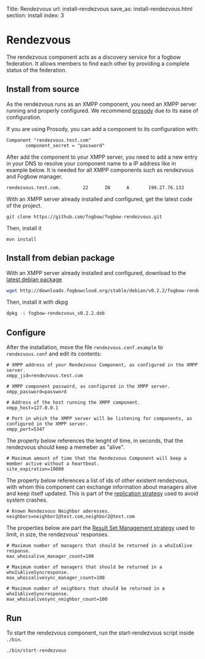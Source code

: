 Title: Rendezvous
url: install-rendezvous
save_as: install-rendezvous.html
section: install
index: 3

# Rendezvous

The rendezvous component acts as a discovery service for a fogbow federation. It allows members to find each other by providing a complete status of the federation.

## Install from source

As the rendezvous runs as an XMPP component, you need an XMPP server running and properly configured.
We recommend <a href="https://prosody.im/" target=_blank>prosody</a> due to its ease of configuration.

If you are using Prosody, you can add a component to its configuration with:
``` shell
Component "rendezvous.test.com"
       component_secret = "password"
```

After add the component to your XMPP server, you need to add a new entry in your DNS to resolve your component name to a IP address like in example below. It is needed for all XMPP components such as rendezvous and Fogbow manager.
``` shell
rendezvous.test.com.        22      IN      A       199.27.76.133
```

With an XMPP server already installed and configured, get the latest code of the project.
``` shell
git clone https://github.com/fogbow/fogbow-rendezvous.git
```
Then, install it
``` shell
mvn install
```

## Install from debian package
With an XMPP server already installed and configured, download to the <a href="http://downloads.fogbowcloud.org/stable/debian/v0.2.2/fogbow-rendezvous/fogbow-rendezvous_v0.2.2.deb" target=_blank>latest debian package</a>
```bash
wget http://downloads.fogbowcloud.org/stable/debian/v0.2.2/fogbow-rendezvous/fogbow-rendezvous_v0.2.2.deb
```

Then, install it with dkpg
```bash
dpkg -i fogbow-rendezvous_v0.2.2.deb 
```

## Configure
After the installation, move the file ```rendezvous.conf.example``` to ```rendezvous.conf``` and edit its contents:

``` shell
# XMPP address of your Rendezvous Component, as configured in the XMPP server.
xmpp_jid=rendezvous.test.com

# XMPP component password, as configured in the XMPP server.
xmpp_password=password

# Address of the host running the XMPP component.
xmpp_host=127.0.0.1

# Port in which the XMPP server will be listening for components, as configured in the XMPP server.
xmpp_port=5347
```
The property below references the lenght of time, in seconds, that the rendezvous should keep a memeber as "alive".
``` shell
# Maximum amount of time that the Rendezvous Component will keep a member active without a heartbeat.
site_expiration=10000
```
The property below references a list of ids of other existent rendezvous, with whom this component can exchange information about managers alive and keep itself updated. This is part of the [replication strategy](http://www.fogbowcloud.org/rendezvous) used to avoid system crashes. 
``` shell
# Known Rendezvous Neighbor aderesses.
neighbors=neighbor1@test.com,neighbor2@test.com
```

The properties below are part the [Result Set Management strategy](http://www.fogbowcloud.org/rendezvous) used to limit, in size, the rendezvous' responses.
``` shell
# Maximum number of managers that should be returned in a whoIsAlive response.
max_whoisalive_manager_count=100

# Maximum number of managers that should be returned in a whoIsAliveSyncresponse.
max_whoisalivesync_manager_count=100

# Maximum number of neighbors that should be returned in a whoIsAliveSyncresponse.
max_whoisalivesync_neighbor_count=100
```
## Run
To start the rendezvous component, run the start-rendezvous script inside ```./bin```.
``` shell
./bin/start-rendezvous
```
